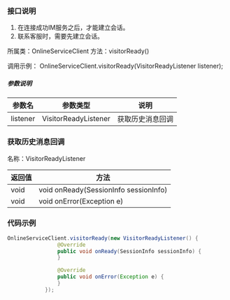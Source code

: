 ### 接口说明


1. 在连接成功IM服务之后，才能建立会话。
1. 联系客服时，需要先建立会话。

所属类：OnlineServiceClient
方法：visitorReady()
​

调用示例：
OnlineServiceClient.visitorReady(VisitorReadyListener listener);
​

##### 参数说明
| 参数名 | 参数类型 | 说明 |
| --- | --- | --- |
| listener | VisitorReadyListener | 获取历史消息回调 |

### 获取历史消息回调
名称：VisitorReadyListener

| 返回值 | 方法 |
| --- | --- |
| void | void onReady(SessionInfo sessionInfo) |
| void | void onError(Exception e) |

### 代码示例
```java
OnlineServiceClient.visitorReady(new VisitorReadyListener() {
                @Override
                public void onReady(SessionInfo sessionInfo) {
                }

                @Override
                public void onError(Exception e) {
                }
            });
```
